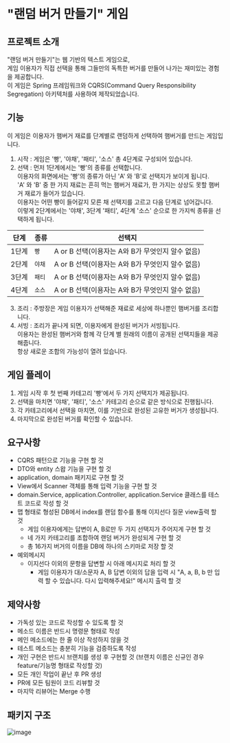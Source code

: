 # "랜덤 버거 만들기" 게임

## 프로젝트 소개
"랜덤 버거 만들기"는 웹 기반의 텍스트 게임으로, <br>
게임 이용자가 직접 선택을 통해 그들만의 독특한 버거를 만들어 나가는 재미있는 경험을 제공합니다. <br>
이 게임은 Spring 프레임워크와 CQRS(Command Query Responsibility Segregation) 아키텍처를 사용하여 제작되었습니다.

## 기능

이 게임은 이용자가 햄버거 재료를 단계별로 랜덤하게 선택하여 햄버거를 만드는 게임입니다.
1. 시작 : 게임은 '빵', '야채', '패티', '소스' 총 4단계로 구성되어 있습니다.
2. 선택 : 먼저 1단계에서는 '빵'의 종류를 선택합니다. <br>
          이용자의 화면에서는 '빵'의 종류가 아닌 'A' 와 'B'로 선택지가 보이게 됩니다. <br>
          'A' 와 'B' 중 한 가지 재료는 흔히 먹는 햄버거 재료가, 한 가지는 상상도 못할 햄버거 재료가 들어가 있습니다. <br>
          이용자는 어떤 빵이 들어갈지 모른 채 선택지를 고르고 다음 단계로 넘어갑니다. <br>
          이렇게 2단계에서는 '야채', 3단계 '패티', 4단계 '소스' 순으로 한 가지씩 종류을 선택하게 됩니다.
        
|단계|종류|선택지|
|---|---|---|
|1단계|`빵`|A or B 선택(이용자는 A와 B가 무엇인지 알수 없음)|
|2단계|`야채`|A or B 선택(이용자는 A와 B가 무엇인지 알수 없음)|
|3단계|`패티`|A or B 선택(이용자는 A와 B가 무엇인지 알수 없음)|
|4단계|`소스`|A or B 선택(이용자는 A와 B가 무엇인지 알수 없음)|
                  
3. 조리 : 주방장은 게임 이용자가 선택해준 재료로 세상에 하나뿐인 햄버거를 조리합니다.
4. 서빙 : 조리가 끝나게 되면, 이용자에게 완성된 버거가 서빙됩니다. <br>
          이용자는 완성된 햄버거와 함께 각 단계 별 원래의 이름이 공개된 선택지들을 제공해줍니다. <br>
          항상 새로운 조합의 가능성이 열려 있습니다.


## 게임 플레이

1. 게임 시작 후 첫 번째 카테고리 '빵'에서 두 가지 선택지가 제공됩니다.
2. 선택을 마치면 '야채', '패티', '소스' 카테고리 순으로 같은 방식으로 진행됩니다.
3. 각 카테고리에서 선택을 마치면, 이를 기반으로 완성된 고유한 버거가 생성됩니다.
4. 마지막으로 완성된 버거를 확인할 수 있습니다.


## 요구사항

- CQRS 패턴으로 기능을 구현 할 것
- DTO와 entity 스왑 기능을 구현 할 것
- application, domain 패키지로 구현 할 것
- View에서 Scanner 객체를 통해 입력 기능을 구현 할 것
- domain.Service, application.Controller, application.Service 클래스를 테스트 코드로 작성 할 것
- 맵 형태로 형성된 DB에서 index를 랜덤 함수를 통해 이지선다 질문 view출력 할 것
  - 게임 이용자에게는 답변이 A, B로만 두 가지 선택지가 주어지게 구현 할 것
  - 네 가지 카테고리를 조합하여 랜덤 버거가 완성되게 구현 할 것
  - 총 16가지 버거의 이름을 DB에 하나의 스키마로 저장 할 것
- 예외메시지
  - 이지선다 이외의 문항을 답변할 시 아래 메시지로 처리 할 것
    - 게임 이용자가 대/소문자 A, B 답변 이외의 답을 입력 시 "A, a, B, b 만 입력 할 수 있습니다. 다시 입력해주세요!" 메시지 출력 할 것


## 제약사항

- 가독성 있는 코드로 작성할 수 있도록 할 것
- 메소드 이름은 반드시 명령문 형태로 작성
- 메인 메소드에는 한 줄 이상 작성하지 않을 것
- 테스트 메소드는 충분히 기능을 검증하도록 작성
- 개인 구현은 반드시 브랜치를 생성 후 구현할 것 (브랜치 이름은 신규인 경우 feature/기능명 형태로 작성할 것)
- 모든 개인 작업이 끝난 후 PR 생성
- PR에 모든 팀원이 코드 리뷰할 것
- 마지막 리뷰어는 Merge 수행


## 패키지 구조
![image](https://github.com/mtvs-server-second-study/random-burger/assets/115992753/ace76f47-c80d-4d8b-b91e-e0a4f9b4380c)



  

